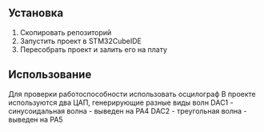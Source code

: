 ## Установка
1. Скопировать репозиторий
2. Запустить проект в STM32CubeIDE
3. Пересобрать проект и залить его на плату

## Использование
Для проверки работоспособности использовать осцилограф
В проекте используются два ЦАП, генерирующие разные виды волн
DAC1 - синусоидальная волна - выведен на PA4
DAC2 - треугольная волна    - выведен на PA5
